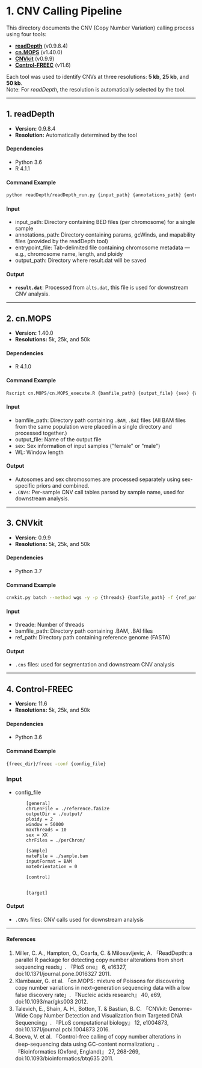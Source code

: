 # 1. CNV Calling Pipeline

This directory documents the CNV (Copy Number Variation) calling process using four tools:

- **[readDepth](https://github.com/chrisamiller/readDepth)** (v0.9.8.4)
- **[cn.MOPS](https://bioconductor.org/packages/cn.mops)** (v1.40.0)
- **[CNVkit](https://github.com/etal/cnvkit)** (v0.9.9)
- **[Control-FREEC](https://github.com/BoevaLab/FREEC)** (v11.6)

Each tool was used to identify CNVs at three resolutions: **5 kb**, **25 kb**, and **50 kb**.  
Note: For *readDepth*, the resolution is automatically selected by the tool.

---

## 1. readDepth

- **Version:** 0.9.8.4
- **Resolution:** Automatically determined by the tool

#### **Dependencies**

- Python 3.6
- R 4.1.1

#### **Command Example**

```bash
python readDepth/readDepth_run.py {input_path} {annotations_path} {entrypoint_file} {output_path}

```

#### **Input**

- input_path: Directory containing BED files (per chromosome) for a single sample
- annotations_path: Directory containing params, gcWinds, and mapability files (provided by the readDepth tool)
- entrypoint_file: Tab-delimited file containing chromosome metadata — e.g., chromosome name, length, and ploidy
- output_path: Directory where result.dat will be saved

#### **Output**

- **`result.dat`**: Processed from `alts.dat`, this file is used for downstream CNV analysis.

---

## 2. cn.MOPS

- **Version:** 1.40.0
- **Resolutions:** 5k, 25k, and 50k


#### **Dependencies**

- R 4.1.0

#### **Command Example**

```r
Rscript cn.MOPS/cn.MOPS_execute.R {bamfile_path} {output_file} {sex} {WL} 
```

#### **Input**

- bamfile_path: Directory path containing `.BAM`, `.BAI` files (All BAM files from the same population were placed in a single directory and processed together.)
- output_file: Name of the output file
- sex: Sex information of input samples ("female" or "male")
- WL: Window length

#### **Output**

- Autosomes and sex chromosomes are processed separately using sex-specific priors and combined.
- `.CNVs`: Per-sample CNV call tables parsed by sample name, used for downstream analysis.

---

## 3. CNVkit

- **Version:** 0.9.9
- **Resolutions:** 5k, 25k, and 50k


#### **Dependencies**

- Python 3.7

#### **Command Example**

```bash
cnvkit.py batch --method wgs -y -p {threads} {bamfile_path} -f {ref_path} -n --target-avg-size {i}
```

#### **Input**

- threade: Number of threads
- bamfile_path: Directory path containing .BAM, .BAI files
- ref_path: Directory path containing reference genome (FASTA)

#### **Output**

- `.cns` files: used for segmentation and downstream CNV analysis

---

## 4. Control-FREEC

- **Version:** 11.6
- **Resolutions:** 5k, 25k, and 50k

#### **Dependencies**

- Python 3.6

#### **Command Example**

```bash
{freec_dir}/freec -conf {config_file}
```

### **Input**

- config_file
    ```text
        [general]
        chrLenFile = ./reference.faSize
        outputDir = ./output/
        ploidy = 2
        window = 50000
        maxThreads = 10
        sex = XX
        chrFiles = ./perChrom/
        
        [sample]
        mateFile = ./sample.bam
        inputFormat = BAM
        mateOrientation = 0
        
        [control]
        
        
        [target]
    ```

#### **Output**

- `.CNVs` files: CNV calls used for downstream analysis


---

#### References

1. Miller, C. A., Hampton, O., Coarfa, C. & Milosavljevic, A. 「ReadDepth: a parallel R package for detecting copy number alterations from short sequencing reads」. 『PloS one』 6, e16327, doi:10.1371/journal.pone.0016327 2011.
2. Klambauer, G. et al. 「cn.MOPS: mixture of Poissons for discovering copy number variations in next-generation sequencing data with a low false discovery rate」. 『Nucleic acids research』 40, e69, doi:10.1093/nar/gks003 2012.
3. Talevich, E., Shain, A. H., Botton, T. & Bastian, B. C. 「CNVkit: Genome-Wide Copy Number Detection and Visualization from Targeted DNA Sequencing」. 『PLoS computational biology』 12, e1004873, doi:10.1371/journal.pcbi.1004873 2016.
4. Boeva, V. et al. 「Control-free calling of copy number alterations in deep-sequencing data using GC-content normalization」. 『Bioinformatics (Oxford, England)』 27, 268-269, doi:10.1093/bioinformatics/btq635 2011.

